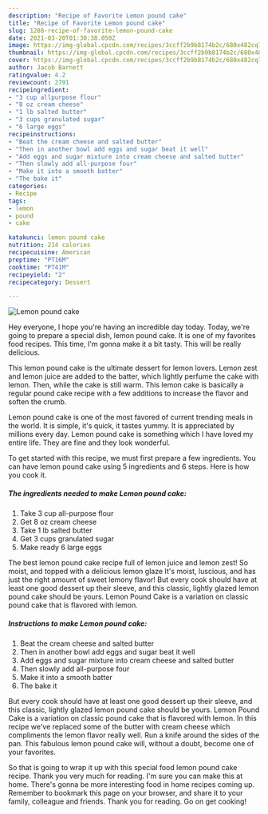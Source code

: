 ```yaml
---
description: "Recipe of Favorite Lemon pound cake"
title: "Recipe of Favorite Lemon pound cake"
slug: 1288-recipe-of-favorite-lemon-pound-cake
date: 2021-03-20T01:30:38.050Z
image: https://img-global.cpcdn.com/recipes/3ccff2b9b8174b2c/680x482cq70/lemon-pound-cake-recipe-main-photo.jpg
thumbnail: https://img-global.cpcdn.com/recipes/3ccff2b9b8174b2c/680x482cq70/lemon-pound-cake-recipe-main-photo.jpg
cover: https://img-global.cpcdn.com/recipes/3ccff2b9b8174b2c/680x482cq70/lemon-pound-cake-recipe-main-photo.jpg
author: Jacob Barnett
ratingvalue: 4.2
reviewcount: 2791
recipeingredient:
- "3 cup allpurpose flour"
- "8 oz cream cheese"
- "1 lb salted butter"
- "3 cups granulated sugar"
- "6 large eggs"
recipeinstructions:
- "Beat the cream cheese and salted butter"
- "Then in another bowl add eggs and sugar beat it well"
- "Add eggs and sugar mixture into cream cheese and salted butter"
- "Then slowly add all-purpose four"
- "Make it into a smooth batter"
- "The bake it"
categories:
- Recipe
tags:
- lemon
- pound
- cake

katakunci: lemon pound cake 
nutrition: 214 calories
recipecuisine: American
preptime: "PT16M"
cooktime: "PT41M"
recipeyield: "2"
recipecategory: Dessert

---
```



![Lemon pound cake](https://img-global.cpcdn.com/recipes/3ccff2b9b8174b2c/680x482cq70/lemon-pound-cake-recipe-main-photo.jpg)

Hey everyone, I hope you're having an incredible day today. Today, we're going to prepare a special dish, lemon pound cake. It is one of my favorites food recipes. This time, I'm gonna make it a bit tasty. This will be really delicious.

This lemon pound cake is the ultimate dessert for lemon lovers. Lemon zest and lemon juice are added to the batter, which lightly perfume the cake with lemon. Then, while the cake is still warm. This lemon cake is basically a regular pound cake recipe with a few additions to increase the flavor and soften the crumb.

Lemon pound cake is one of the most favored of current trending meals in the world. It is simple, it's quick, it tastes yummy. It is appreciated by millions every day. Lemon pound cake is something which I have loved my entire life. They are fine and they look wonderful.


To get started with this recipe, we must first prepare a few ingredients. You can have lemon pound cake using 5 ingredients and 6 steps. Here is how you cook it.

<!--inarticleads1-->

##### The ingredients needed to make Lemon pound cake:

1. Take 3 cup all-purpose flour
1. Get 8 oz cream cheese
1. Take 1 lb salted butter
1. Get 3 cups granulated sugar
1. Make ready 6 large eggs


The best lemon pound cake recipe full of lemon juice and lemon zest! So moist, and topped with a delicious lemon glaze It&#39;s moist, luscious, and has just the right amount of sweet lemony flavor! But every cook should have at least one good dessert up their sleeve, and this classic, lightly glazed lemon pound cake should be yours. Lemon Pound Cake is a variation on classic pound cake that is flavored with lemon. 

<!--inarticleads2-->

##### Instructions to make Lemon pound cake:

1. Beat the cream cheese and salted butter
1. Then in another bowl add eggs and sugar beat it well
1. Add eggs and sugar mixture into cream cheese and salted butter
1. Then slowly add all-purpose four
1. Make it into a smooth batter
1. The bake it


But every cook should have at least one good dessert up their sleeve, and this classic, lightly glazed lemon pound cake should be yours. Lemon Pound Cake is a variation on classic pound cake that is flavored with lemon. In this recipe we&#39;ve replaced some of the butter with cream cheese which compliments the lemon flavor really well. Run a knife around the sides of the pan. This fabulous lemon pound cake will, without a doubt, become one of your favorites. 

So that is going to wrap it up with this special food lemon pound cake recipe. Thank you very much for reading. I'm sure you can make this at home. There's gonna be more interesting food in home recipes coming up. Remember to bookmark this page on your browser, and share it to your family, colleague and friends. Thank you for reading. Go on get cooking!
